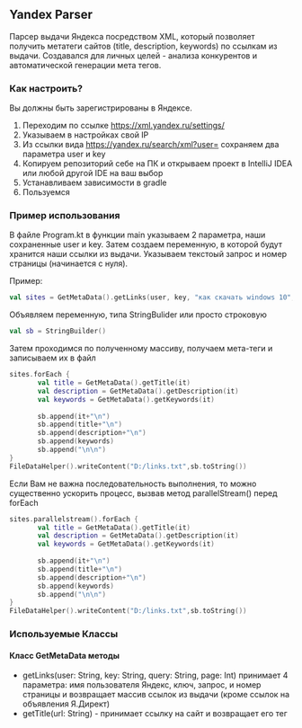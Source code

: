 ## Yandex Parser

Парсер выдачи Яндекса посредством XML, который позволяет получить метатеги сайтов (title, description, keywords) по ссылкам из выдачи. Создавался для личных целей - анализа конкурентов и автоматической генерации мета тегов.

### Как настроить?

Вы должны быть зарегистрированы в Яндексе. 

1. Переходим по ссылке https://xml.yandex.ru/settings/
2. Указываем в настройках свой IP
3. Из ссылки вида https://yandex.ru/search/xml?user= сохраняем два параметра user и key
4. Копируем репозиторий себе на ПК и открываем проект в IntelliJ IDEA или любой другой IDE на ваш выбор
5. Устанавливаем зависимости в gradle
6. Пользуемся

### Пример использования

В файле Program.kt в функции main указываем 2 параметра, наши сохраненные user и key. Затем создаем переменную, в которой будут хранится наши ссылки из выдачи. Указываем текстоый запрос и номер страницы (начинается с нуля). 

Пример:

```kotlin
val sites = GetMetaData().getLinks(user, key, "как скачать windows 10", 0)
```

Объявляем переменную, типа StringBulider или просто строковую

```kotlin
val sb = StringBuilder()
```

Затем проходимся по полученному массиву, получаем мета-теги и записываем их в файл

```kotlin
sites.forEach {
       val title = GetMetaData().getTitle(it)
       val description = GetMetaData().getDescription(it)
       val keywords = GetMetaData().getKeywords(it)
     
       sb.append(it+"\n")
       sb.append(title+"\n")
       sb.append(description+"\n")
       sb.append(keywords)
       sb.append("\n\n")
}
FileDataHelper().writeContent("D:/links.txt",sb.toString())
```

Если Вам не важна последовательность выполнения, то можно существенно ускорить процесс, вызвав метод parallelStream() перед forEach

```kotlin
sites.parallelstream().forEach {
       val title = GetMetaData().getTitle(it)
       val description = GetMetaData().getDescription(it)
       val keywords = GetMetaData().getKeywords(it)
     
       sb.append(it+"\n")
       sb.append(title+"\n")
       sb.append(description+"\n")
       sb.append(keywords)
       sb.append("\n\n")
}
FileDataHelper().writeContent("D:/links.txt",sb.toString())
```

### Используемые Классы

#### Класс GetMetaData методы

- getLinks(user: String, key: String, query: String, page: Int) принимает 4 параметра: имя пользователя Яндекс, ключ, запрос, и номер страницы и возвращает массив ссылок из выдачи (кроме ссылок на объявления Я.Директ)
- getTitle(url: String) - принимает ссылку на сайт и возвращает его тег <Title>
- getDescription(url: String) - принимает ссылку на сайт и возвращает его тег <Description>
- getKeywords(url: String) - принимает ссылку на сайт и возвращает еготег <Keywords>

#### Класс FileDataHelper методы

- getContent(source: String) - принимает путь к файлу и считывает данные из него
- writeContent(source: String, content: String) - принимает путь к файлу и записывает в него содержимое (при последующих вызовах добавляет содержимое в файл)

#### Класс RequestHelper методы

- getData(url: String) - принимает ссылку и скачивает содержимое в виде текста
